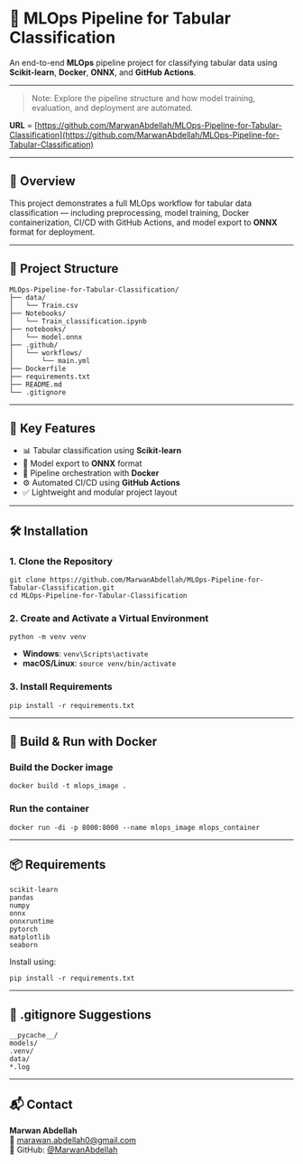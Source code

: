# 🧪 MLOps Pipeline for Tabular Classification

An end-to-end **MLOps** pipeline project for classifying tabular data using **Scikit-learn**, **Docker**, **ONNX**, and **GitHub Actions**.

---

> Note: Explore the pipeline structure and how model training, evaluation, and deployment are automated.

**URL** = [https://github.com/MarwanAbdellah/MLOps-Pipeline-for-Tabular-Classification](https://github.com/MarwanAbdellah/MLOps-Pipeline-for-Tabular-Classification)

---

## 🧠 Overview

This project demonstrates a full MLOps workflow for tabular data classification — including preprocessing, model training, Docker containerization, CI/CD with GitHub Actions, and model export to **ONNX** format for deployment.

---

## 📁 Project Structure

```
MLOps-Pipeline-for-Tabular-Classification/
├── data/
│   └── Train.csv
├── Notebooks/
│   └── Train_classification.ipynb
├── notebooks/
│   └── model.onnx
├── .github/
│   └── workflows/
│       └── main.yml
├── Dockerfile
├── requirements.txt
├── README.md
└── .gitignore
```

---

## 🧪 Key Features

- 📊 Tabular classification using **Scikit-learn**
- 🔄 Model export to **ONNX** format
- 🐳 Pipeline orchestration with **Docker**
- ⚙️ Automated CI/CD using **GitHub Actions**
- ✅ Lightweight and modular project layout

---

## 🛠 Installation

### 1. Clone the Repository

```
git clone https://github.com/MarwanAbdellah/MLOps-Pipeline-for-Tabular-Classification.git
cd MLOps-Pipeline-for-Tabular-Classification
```

### 2. Create and Activate a Virtual Environment

```
python -m venv venv
```

- **Windows**: `venv\Scripts\activate`  
- **macOS/Linux**: `source venv/bin/activate`

### 3. Install Requirements

```
pip install -r requirements.txt
```

---

## 🐳 Build & Run with Docker

### Build the Docker image

```
docker build -t mlops_image .
```

### Run the container

```
docker run -di -p 8000:8000 --name mlops_image mlops_container
```

---

## 📦 Requirements

```
scikit-learn  
pandas  
numpy  
onnx  
onnxruntime  
pytorch  
matplotlib  
seaborn
```

Install using:

```
pip install -r requirements.txt
```

---

## 📌 .gitignore Suggestions

```
__pycache__/  
models/  
.venv/  
data/  
*.log  
```

---

## 📬 Contact

**Marwan Abdellah**  
📧 [marawan.abdellah0@gmail.com](mailto:marawan.abdellah0@gmail.com)  
🔗 GitHub: [@MarwanAbdellah](https://github.com/MarwanAbdellah)
